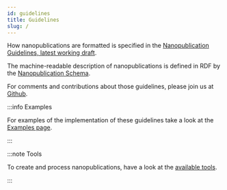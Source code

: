 ```yaml
---
id: guidelines
title: Guidelines
slug: /
---
```


How nanopublications are formatted is specified in the [Nanopublication Guidelines, latest working draft](https://nanopub.net/guidelines/working_draft/).

The machine-readable description of nanopublications is defined in RDF by the [Nanopublication Schema](https://nanopub.net/nschema).

For comments and contributions about those guidelines, please join us at [Github](https://github.com/Nanopublication/Guidelines).

:::info Examples

For examples of the implementation of these guidelines take a look at the [Examples page](/docs/examples).

:::

:::note Tools

To create and process nanopublications, have a look at the [available tools](/docs/tools).

:::
